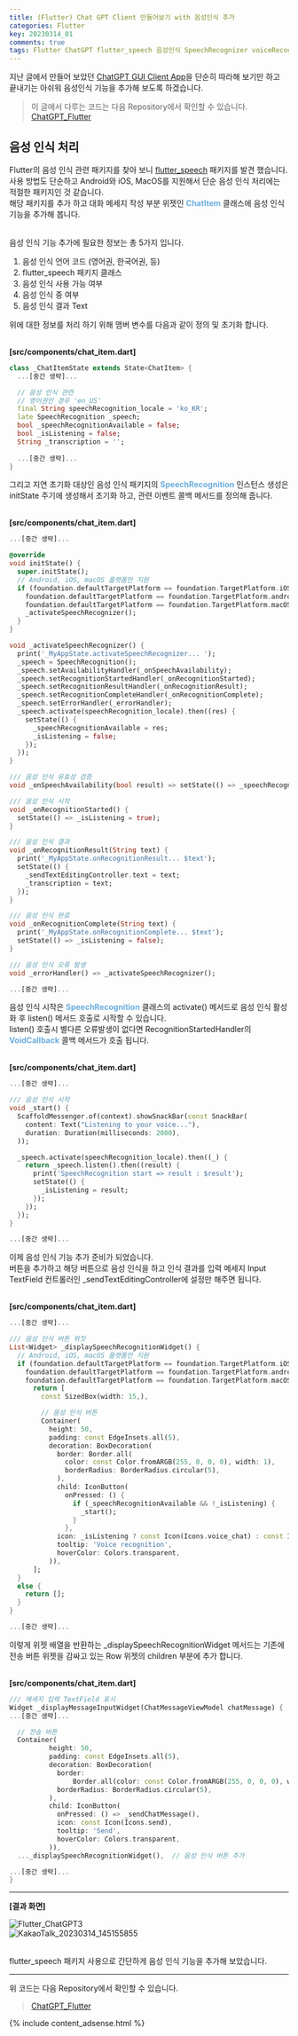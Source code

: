 ```yaml
---
title: (Flutter) Chat GPT Client 만들어보기 with 음성인식 추가
categories: Flutter
key: 20230314_01
comments: true
tags: Flutter ChatGPT flutter_speech 음성인식 SpeechRecognizer voiceRecognition
---
```


지난 글에서 만들어 보았던 [ChatGPT GUI Client App](https://blog.arong.info/flutter/2023/03/13/Flutter-Chat-GPT-Client-%EB%A7%8C%EB%93%A4%EC%96%B4%EB%B3%B4%EA%B8%B0-wirh-flutter_bloc-%ED%8C%A8%ED%82%A4%EC%A7%80.html)을
단순히 따라해 보기만 하고 끝내기는 아쉬워 음성인식 기능을 추가해 보도록 하겠습니다.

<!--more-->

> 이 글에서 다루는 코드는 다음 Repository에서 확인할 수 있습니다.<br/>
> [ChatGPT_Flutter](https://github.com/tyeom/ChatGPT_Flutter)

음성 인식 처리
-

Flutter의 음성 인식 관련 패키지를 찾아 보니 [flutter_speech](https://pub.dev/packages/flutter_speech) 패키지를 발견 했습니다.<br/>
사용 방법도 단순하고 Android와 iOS, MacOS를 지원해서 단순 음성 인식 처리에는 적절한 패키지인 것 같습니다.<br/>
해당 패키지를 추가 하고 대화 메세지 작성 부분 위젯인 **<span style="color: rgb(107, 173, 222);">ChatItem</span>** 클래스에 음성 인식 기능을 추가해 봅니다.<br/><br/>

음성 인식 기능 추가에 필요한 정보는 총 5가지 입니다.<br/>
1. 음성 인식 언어 코드 (영어권, 한국어권, 등)
2. flutter_speech 패키지 클래스
3. 음성 인식 사용 가능 여부
4. 음성 인식 중 여부
5. 음성 인식 결과 Text

위에 대한 정보를 처리 하기 위해 맴버 변수를 다음과 같이 정의 및 초기화 합니다.<br/><br/>

**[src/components/chat_item.dart]**<br/>
```dart
class _ChatItemState extends State<ChatItem> {
  ...[중간 생략]...

  // 음성 인식 관련
  // 영어권인 경우 'en_US'
  final String speechRecognition_locale = 'ko_KR';
  late SpeechRecognition _speech;
  bool _speechRecognitionAvailable = false;
  bool _isListening = false;
  String _transcription = '';
  
  ...[중간 생략]...
}
```

그리고 지연 초기화 대상인 음성 인식 패키지의 **<span style="color: rgb(107, 173, 222);">SpeechRecognition</span>** 인스턴스 생성은 initState 주기에 생성해서 초기화 하고,
관련 이벤트 콜백 메서드를 정의해 줍니다.<br/><br/>

**[src/components/chat_item.dart]**<br/>
```dart
...[중간 생략]...

@override
void initState() {
  super.initState();
  // Android, iOS, macOS 플랫폼만 지원
  if (foundation.defaultTargetPlatform == foundation.TargetPlatform.iOS ||
    foundation.defaultTargetPlatform == foundation.TargetPlatform.android ||
    foundation.defaultTargetPlatform == foundation.TargetPlatform.macOS) {
    _activateSpeechRecognizer();
  }
}

void _activateSpeechRecognizer() {
  print('_MyAppState.activateSpeechRecognizer... ');
  _speech = SpeechRecognition();
  _speech.setAvailabilityHandler(_onSpeechAvailability);
  _speech.setRecognitionStartedHandler(_onRecognitionStarted);
  _speech.setRecognitionResultHandler(_onRecognitionResult);
  _speech.setRecognitionCompleteHandler(_onRecognitionComplete);
  _speech.setErrorHandler(_errorHandler);
  _speech.activate(speechRecognition_locale).then((res) {
    setState(() {
      _speechRecognitionAvailable = res;
      _isListening = false;
    });
  });
}

/// 음성 인식 유효성 검증
void _onSpeechAvailability(bool result) => setState(() => _speechRecognitionAvailable = result);

/// 음성 인식 시작
void _onRecognitionStarted() {
  setState(() => _isListening = true);
}

/// 음성 인식 결과
void _onRecognitionResult(String text) {
  print('_MyAppState.onRecognitionResult... $text');
  setState(() {
    _sendTextEditingController.text = text;
    _transcription = text;
  });
}

/// 음성 인식 완료
void _onRecognitionComplete(String text) {
  print('_MyAppState.onRecognitionComplete... $text');
  setState(() => _isListening = false);
}

/// 음성 인식 오류 발생
void _errorHandler() => _activateSpeechRecognizer();

...[중간 생략]...
```

음성 인식 시작은 **<span style="color: rgb(107, 173, 222);">SpeechRecognition</span>** 클래스의 activate() 메서드로 음성 인식 활성화 후 listen() 메서드 호출로 시작할 수 있습니다.<br/>
listen() 호출시 별다른 오류발생이 없다면 RecognitionStartedHandler의 **<span style="color: rgb(107, 173, 222);">VoidCallback</span>** 콜백 메서드가 호출 됩니다.<br/><br/>

**[src/components/chat_item.dart]**<br/>
```dart
...[중간 생략]...

/// 음성 인식 시작
void _start() {
  ScaffoldMessenger.of(context).showSnackBar(const SnackBar(
    content: Text("Listening to your voice..."),
    duration: Duration(milliseconds: 2000),
  ));

  _speech.activate(speechRecognition_locale).then((_) {
    return _speech.listen().then((result) {
      print('SpeechRecognition start => result : $result');
      setState(() {
        _isListening = result;
      });
    });
  });
}

...[중간 생략]...
```

이제 음성 인식 기능 추가 준비가 되었습니다.<br/>
버튼을 추가하고 해당 버튼으로 음성 인식을 하고 인식 결과를 입력 메세지 Input TextField 컨트롤러인 <span>_sendTextEditingController</span>에 설정만 해주면 됩니다.<br/><br/>

**[src/components/chat_item.dart]**<br/>
```dart
...[중간 생략]...

/// 음성 인식 버튼 위짓
List<Widget> _displaySpeechRecognitionWidget() {
  // Android, iOS, macOS 플랫폼만 지원
  if (foundation.defaultTargetPlatform == foundation.TargetPlatform.iOS ||
    foundation.defaultTargetPlatform == foundation.TargetPlatform.android ||
    foundation.defaultTargetPlatform == foundation.TargetPlatform.macOS) {
      return [
        const SizedBox(width: 15,),

        // 음성 인식 버튼
        Container(
          height: 50,
          padding: const EdgeInsets.all(5),
          decoration: BoxDecoration(
            border: Border.all(
              color: const Color.fromARGB(255, 0, 0, 0), width: 1),
              borderRadius: BorderRadius.circular(5),
            ),
            child: IconButton(
              onPressed: () {
                if (_speechRecognitionAvailable && !_isListening) {
                  _start();
                }
              },
            icon: _isListening ? const Icon(Icons.voice_chat) : const Icon(Icons.mic),
            tooltip: 'Voice recognition',
            hoverColor: Colors.transparent,
          )),
      ];
  }
  else {
    return [];
  }
}

...[중간 생략]...
```

이렇게 위젯 배열을 반환하는 <span>_displaySpeechRecognitionWidget</span> 메서드는 기존에 전송 버튼 위젯을 감싸고 있는 Row 위젯의 children 부분에 추가 합니다.<br/><br/>

**[src/components/chat_item.dart]**<br/>
```dart
/// 메세지 입력 TextField 표시
Widget _displayMessageInputWidget(ChatMessageViewModel chatMessage) {
...[중간 생략]...

  // 전송 버튼
  Container(
          height: 50,
          padding: const EdgeInsets.all(5),
          decoration: BoxDecoration(
            border:
                Border.all(color: const Color.fromARGB(255, 0, 0, 0), width: 1),
            borderRadius: BorderRadius.circular(5),
          ),
          child: IconButton(
            onPressed: () => _sendChatMessage(),
            icon: const Icon(Icons.send),
            tooltip: 'Send',
            hoverColor: Colors.transparent,
          )),
  ..._displaySpeechRecognitionWidget(),  // 음성 인식 버튼 추가

...[중간 생략]...
}
```

***

**[결과 화면]**<br/>

![Flutter_ChatGPT3](https://user-images.githubusercontent.com/13028129/224908964-d85ef777-35d4-4895-b20c-b0013632c001.gif)<br/>
![KakaoTalk_20230314_145155855](https://user-images.githubusercontent.com/13028129/224909157-9ac77909-7a70-45fa-a331-7da43e2e99ca.png)<br/><br/>

flutter_speech 패키지 사용으로 간단하게 음성 인식 기능을 추가해 보았습니다.

***


위 코드는 다음 Repository에서 확인할 수 있습니다.<br/>
> [ChatGPT_Flutter](https://github.com/tyeom/ChatGPT_Flutter)



{% include content_adsense.html %}
